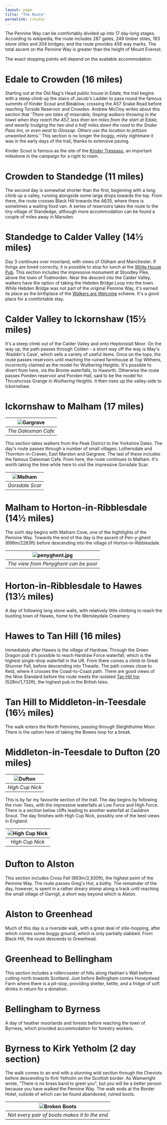 ```yaml
---
layout: page
title: "The Route"
permalink: /route/
---
```

The Pennine Way can be comfortably divided up into 17 day-long stages. According to wikipedia, the route includes 287 gates, 249 timber stiles, 183 stone stiles and 204 bridges; and the route provides 458 way marks. The total ascent on the Pennine Way is greater than the height of Mount Everest.

The exact stopping points will depend on the available accommodation.

# Edale to Crowden (16 miles)
Starting out at the Old Nag's Head public house in Edale, the trail begins with a steep climb up the stairs of Jacob's Ladder to pass round the famous summits of Kinder Scout and Bleaklow, crossing the A57 Snake Road before reaching Torside Reservoir and Crowden. Andrew McCloy writes about this section that '*There are tales of miserable, limping walkers throwing in the towel when they reach the A57, less than ten miles from the start at Edale, and wearily trudging the two and a half miles down the road to the Snake Pass Inn, or even west to Glossop. Others use the location to jettison unwanted items.*' This section is no longer the boggy, misty nightmare it was in the early days of the trail, thanks to extensive paving. 

Kinder Scout is famous as the site of the [Kinder Trespass](https://en.wikipedia.org/wiki/Mass_trespass_of_Kinder_Scout), an important milestone in the campaign for a right to roam. 

# Crowden to Standedge (11 miles)
The second day is somewhat shorter than the first, beginning with a long climb up a valley, running alongside some large drops towards the top. From there, the route crosses Black Hill towards the A635, where there is sometimes a waiting food van. A series of reservoirs takes the route to the tiny village of Standedge, although more accommodation can be found a couple of miles away in Marsden.

# Standedge to Calder Valley (14½ miles)
Day 3 continues over moorland, with views of Oldham and Manchester. If things are timed correctly, it is possible to stop for lunch at the [White House Pub](https://thewhitehousepub.co.uk/). This section includes the impressive monument at Stoodley Pike, above the town of Todmorden. Near the descent into the Calder Valley, walkers have the option of taking the Hebden Bridge Loop into the town. While Hebden Bridge was not part of the original Pennine Way, it's earned its place as the birthplace of the [Walkers are Welcome](https://walkersarewelcome.org.uk/) scheme. It's a good place for a comfortable stay.

# Calder Valley to Ickornshaw (15½ miles)
It's a steep climb out of the Calder Valley and onto Heptonstall Moor. On the way up, the path passes through Colden - a short way off the way is May's 'Aladdin's Cave', which sells a variety of useful items. Once on the tops, the route passes reservoirs until reaching the ruined farmhouse at Top Withens, incorrectly claimed as the model for Wuthering Heights. It's possible to divert from here, via the Bronte waterfalls, to Haworth. Otherwise the route passes Ponden reservoir and Ponden Hall, said to be the model for Thrushcross Grange in *Wuthering Heights*. It then rises up the valley-side to Ickornshaw.

# Ickornshaw to Malham (17 miles)

| ![Gargrave](/assets/gargrave.jpg) |
|:--:| 
| *The Dalesman Cafe* |

This section takes walkers from the Peak District to the Yorkshire Dales. The day's route passes through a number of small villages: Lothersdale and Thornton-in-Craven, East Marston and Gargrave. The last of these includes the famous Dalesman Cafe. From here, the route continues to Malham. It's worth taking the time while here to visit the impressive Gorsdale Scar. 

| ![Malham](/assets/malham.jpg) |
|:--:| 
| *Gorsdale Scar* |

# Malham to Horton-in-Ribblesdale (14½ miles)
The sixth day begins with Malham Cove, one of the hightlights of the Pennine Way. Towards the end of the day is the ascent of Pen-y-ghent (696m/2283ft) before descending into the village of Horton-in-Ribblesdale.

| ![penyghent.jpg](/assets/penyghent.jpg) | 
|:--:| 
| *The view from Penyghent can be poor* |

# Horton-in-Ribblesdale to Hawes (13½ miles)
A day of following long stone walls, with relatively little climbing to reach the bustling town of Hawes, home to the Wensleydale Creamery.
 
# Hawes to Tan Hill (16 miles)
Immediately after Hawes is the village of Hardraw. Through the Green Dragon pub it's possible to reach Hardraw Force waterfall, which is the highest single-drop waterfall in the UK. From there comes a climb to Great Shunner Fell, before descending into Thwaite. The path comes close to Keld, where it crosses the Coast-to-Coast path. There are good views of the Nine Standard before the route meets the isolated [Tan Hill Inn](https://www.tanhillinn.com/) (528m/1,732ft), the highest pub in the British Isles.

# Tan Hill to Middleton-in-Teesdale (16½ miles)
The walk enters the North Pennines, passing through Sleightholme Moor. There is the option here of taking the Bowes loop for a break.

# Middleton-in-Teesdale to Dufton (20 miles)

| ![Dufton](/assets/dufton2.jpg) |
|:--:| 
| *High Cup Nick* |

This is by far my favourite section of the trail. The day begins by following the river Tees, with the impressive waterfalls at Low Force and High Force. There is a section below cliffs leading to another waterfall at Cauldron Snout. The day finishes with High Cup Nick, possibly one of the best views in England. 

| ![High Cup Nick](/assets/highcupnick.jpg) |
|:--:| 
| *High Cup Nick* |

# Dufton to Alston
This section includes Cross Fell (893m/2,930ft), the highest point of the Pennine Way. The route passes Greg's Hut, a bothy. The remainder of the day, however, is spent in a rather dreary stomp along a track until reaching the small village of Garrigil, a short way beyond which is Alston.

# Alston to Greenhead
Much of this day is a riverside walk, with a great deal of stile-hopping, after which comes some boggy ground, which is only partially slabbed. From Black Hill, the route descends to Greenhead. 

# Greenhead to Bellingham
This section includes a rollercoaster of hills along Hadrian's Wall before cutting north towards Scotland. Just before Bellingham comes Honeystead Farm where there is a pit-stop, providing shelter, kettle, and a fridge of soft drinks in return for a donation.

# Bellingham to Byrness
A day of heather moorlands and forests before reaching the town of Byrness, which provided accommodation for forestry workers.

# Byrness to Kirk Yetholm (2 day section)
The walk comes to an end with a stunning wild section through the Cheviots before descending to Kirk Yetholm on the Scottish border. As Wainwright wrote, "There is no brass band to greet you", but you will be a better person because you have walked the Pennine Way.  The walk ends at the Border Hotel, outside of which can be found abandoned, ruined boots.

| ![Broken Boots](/assets/brokenboots.jpg) |
|:--:| 
| *Not every pair of boots makes it to the end* |

